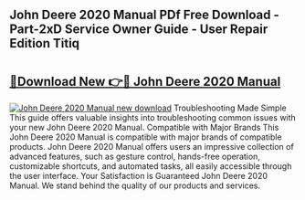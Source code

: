 ## John Deere 2020 Manual PDf Free Download - Part-2xD Service Owner Guide - User Repair Edition Titiq

# <h2><a href="http://bc94878.oget.top/?id=John+Deere+2020+Manual">🔗Download New 👉🔴 John Deere 2020 Manual</a></h2>

[![John Deere 2020 Manual new download](https://i.imgur.com/5g1atiW.png)](http://bc94878.oget.top/?id=John+Deere+2020+Manual)
Troubleshooting Made Simple This guide offers valuable insights into troubleshooting common issues with your new John Deere 2020 Manual. Compatible with Major Brands This John Deere 2020 Manual is compatible with major brands of compatible products. John Deere 2020 Manual offers users an impressive collection of advanced features, such as gesture control, hands-free operation, customizable shortcuts, and automated tasks, all easily accessible through the user interface. Your Satisfaction is Guaranteed John Deere 2020 Manual. We stand behind the quality of our products and services.

